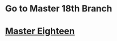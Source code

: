 <h1>Go to Master 18th Branch</h1>
<h1><a href= 'https://github.com/AvinandanBose/FlashChat_Flutter_x_Firebase_Cloud_Firestore_Updates/tree/master_eighteen'>Master Eighteen</a></h1>
